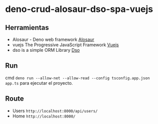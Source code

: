 # deno-crud-alosaur-dso-spa-vuejs

## Herramientas

- Alosaur - Deno web framework [Alosaur](https://github.com/alosaur/alosaur)
- vuejs The Progressive JavaScript Framework [Vuejs](https://vuejs.org/)
- dso is a simple ORM Library [Dso](https://github.com/manyuanrong/dso)

## Run

cmd `deno run --allow-net --allow-read --config tsconfig.app.json app.ts` para ejecutar el proyecto.

## Route

- Users `http://localhost:8000/api/users/`
- Home `http://localhost:8000/`
